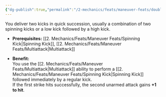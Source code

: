 ```yaml
---
{"dg-publish":true,"permalink":"/2-mechanics/feats/maneuver-feats/double-kick/"}
---
```


You deliver two kicks in quick succession, usually a combination of two spinning kicks or a low kick followed by a high kick.

- **Prerequisites:** [[2. Mechanics/Feats/Maneuver Feats/Spinning Kick\|Spinning Kick]], [[2. Mechanics/Feats/Maneuver Feats/Multiattack\|Multiattack]]
    
- **Benefit:**  
    You use the [[2. Mechanics/Feats/Maneuver Feats/Multiattack\|Multiattack]] ability to perform a [[2. Mechanics/Feats/Maneuver Feats/Spinning Kick\|Spinning Kick]] followed immediately by a regular kick.  
    If the first strike hits successfully, the second unarmed attack gains **+1 to hit**.